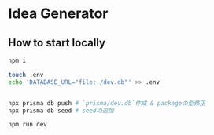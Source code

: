 # Idea Generator

## How to start locally

```sh
npm i

touch .env
echo 'DATABASE_URL="file:./dev.db"' >> .env


npx prisma db push # `prisma/dev.db`作成 & packageの型修正
npx prisma db seed # seedの追加

npm run dev


```
